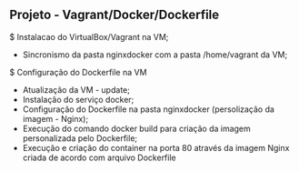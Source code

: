 ## Projeto - Vagrant/Docker/Dockerfile

$ Instalacao do VirtualBox/Vagrant na VM;
* Sincronismo da pasta nginxdocker com a pasta /home/vagrant da VM;

$ Configuração do Dockerfile na VM
* Atualização da VM - update;
* Instalação do serviço docker;
* Configuração do Dockerfile na pasta nginxdocker (persolização da imagem - Nginx);
* Execução do comando docker build para criação da imagem personalizada pelo Dockerfile;
* Execução e criação do container na porta 80 através da imagem Nginx criada de acordo com arquivo Dockerfile
